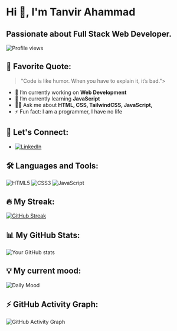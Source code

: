 #                                           Hi 👋, I'm Tanvir Ahammad
##                                  Passionate about Full Stack Web Developer.

![Profile views](https://komarev.com/ghpvc/?username=YourGitHubUsername)

## 📖 Favorite Quote:
> "Code is like humor. When you have to explain it, it’s bad."> 

- 🔭 I’m currently working on **Web Development**
- 🌱 I’m currently learning **JavaScript**
- 👨‍💻 Ask me about **HTML, CSS, TailwindCSS, JavaScript,**
- ⚡ Fun fact: I am a programmer, I have no life

## 🤝 Let's Connect:
- [![LinkedIn](https://img.shields.io/badge/LinkedIn-0077B5?style=flat&logo=linkedin&logoColor=white)](https:www.linkedin.com/in/tanvir-ahammad012)

## 🛠 Languages and Tools:
![HTML5](https://img.shields.io/badge/-HTML5-05122A?style=flat&logo=html5)
![CSS3](https://img.shields.io/badge/-CSS3-05122A?style=flat&logo=css3)
![JavaScript](https://img.shields.io/badge/-JavaScript-05122A?style=flat&logo=javascript) 

## 🔥 My Streak:
[![GitHub Streak](https://github-readme-streak-stats.herokuapp.com/?user=tanvirGHD&theme=highcontrast)](https://git.io/streak-stats) 

## 📊 My GitHub Stats:
![Your GitHub stats](https://github-readme-stats.vercel.app/api?username=tanvirGHD&show_icons=true&theme=radical) 


## 💡 My current mood: 
![Daily Mood](https://img.shields.io/badge/Mood-Coding%20like%20crazy-blue?style=for-the-badge)

## ⚡ GitHub Activity Graph:
![GitHub Activity Graph](https://activity-graph.herokuapp.com/graph?username=tanvirGHD&bg_color=ffffff&color=008000&line=008000&point=008000&area=true&hide_border=true)




 
